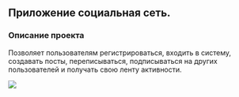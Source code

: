 ## Приложение социальная сеть.

### Описание проекта
Позволяет пользователям регистрироваться, входить в систему, создавать посты, 
переписываться, подписываться на других пользователей и получать свою ленту активности.

![](files/build.png)